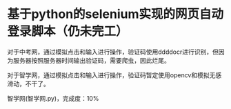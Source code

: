 # 基于python的selenium实现的网页自动登录脚本（仍未完工）

对于中考网，通过模拟点击和输入进行操作，验证码使用ddddocr进行识别，但因为服务器按照服务器时间输出验证码，需要爬虫，因此烂尾。

对于智学网，通过模拟点击和输入进行操作，验证码暂定使用opencv和模拟无感滑动，不干了。

智学网(智学网.py)，完成度：10%
